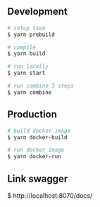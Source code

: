 ## Development
```bash
# setup tsoa
$ yarn prebuild

# compile
$ yarn build

# run locally
$ yarn start

# run combine 3 steps
$ yarn combine
```
## Production

```bash
# build docker image 
$ yarn docker-build

# run docker image
$ yarn docker-run
```

## Link swagger
$ http://localhost:8070/docs/
